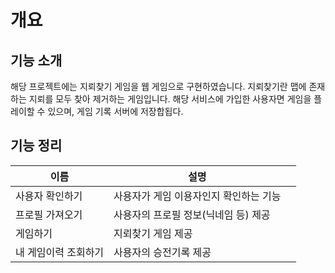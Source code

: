 # 개요

## 기능 소개

해당 프로젝트에는 지뢰찾기 게임을 웹 게임으로 구현하였습니다.  지뢰찾기란 맵에 존재하는 지뢰를 모두 찾아 제거하는 게임입니다. 해당 서비스에 가입한 사용자면 게임을 플레이할 수 있으며, 게임 기록 서버에 저장합됩다.

## 기능 정리

| 이름           | 설명                     |   |
| ------------ | ---------------------- | - |
| 사용자 확인하기     | 사용자가 게임 이용자인지 확인하는 기능  |   |
| 프로필 가져오기     | 사용자의 프로필 정보(닉네임 등) 제공  |   |
| 게임하기         | 지뢰찾기 게임 제공             |   |
| 내 게임이력 조회하기  | 사용자의 승전기록 제공           |   |

